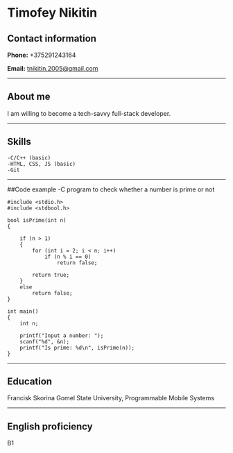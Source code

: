 # Timofey Nikitin

## Contact information

__Phone:__ +375291243164

__Email:__ tnikitin.2005@gmail.com
____
## About me
I am willing to become a tech-savvy full-stack developer.
____

## Skills

    -C/C++ (basic)
    -HTML, CSS, JS (basic)
    -Git
____

##Code example
    -C program to check whether a number is prime or not
```
#include <stdio.h>
#include <stdbool.h>

bool isPrime(int n)
{
 
    if (n > 1)
    {
        for (int i = 2; i < n; i++)
            if (n % i == 0) 
                return false;
 
        return true;
    }
    else
        return false;
}

int main()
{
    int n;
 
    printf("Input a number: ");
    scanf("%d", &n);
    printf("Is prime: %d\n", isPrime(n));
}
```
____

## Education

Francisk Skorina Gomel State University, Programmable Mobile Systems
____

## English proficiency
B1

